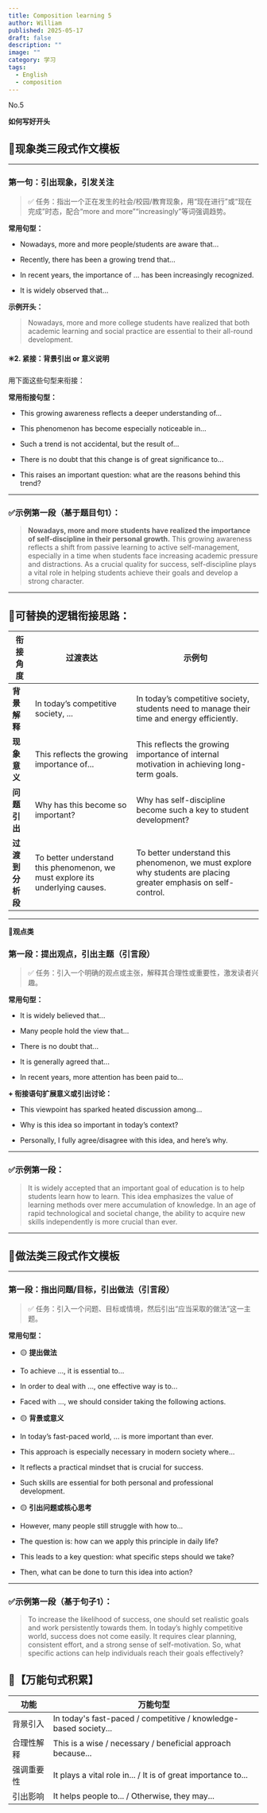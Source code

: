 ```yaml
---
title: Composition learning 5
author: William
published: 2025-05-17
draft: false
description: ""
image: ""
category: 学习
tags:
  - English
  - composition
---
```


No.5

**如何写好开头**

## 📌**现象类三段式作文模板**

* * *

### **第一句：引出现象，引发关注**

> ✅ 任务：指出一个正在发生的社会/校园/教育现象，用“现在进行”或“现在完成”时态，配合“more and more”“increasingly”等词强调趋势。

**常用句型：**

- Nowadays, more and more people/students are aware that...

- Recently, there has been a growing trend that...

- In recent years, the importance of ... has been increasingly recognized.

- It is widely observed that...

**示例开头：**

> Nowadays, more and more college students have realized that both academic learning and social practice are essential to their all-round development.

#### ✳️2. 紧接：背景引出 or 意义说明

用下面这些句型来衔接：

**常用衔接句型：**

- This growing awareness reflects a deeper understanding of...

- This phenomenon has become especially noticeable in...

- Such a trend is not accidental, but the result of...

- There is no doubt that this change is of great significance to...

- This raises an important question: what are the reasons behind this trend?

* * *

### ✅示例第一段（基于题目句1）：

> **Nowadays, more and more students have realized the importance of self-discipline in their personal growth.** This growing awareness reflects a shift from passive learning to active self-management, especially in a time when students face increasing academic pressure and distractions. As a crucial quality for success, self-discipline plays a vital role in helping students achieve their goals and develop a strong character.

* * *

## 🔁可替换的逻辑衔接思路：

| 衔接角度 | 过渡表达 | 示例句 |
| --- | --- | --- |
| **背景解释** | In today’s competitive society, ... | In today’s competitive society, students need to manage their time and energy efficiently. |
| **现象意义** | This reflects the growing importance of... | This reflects the growing importance of internal motivation in achieving long-term goals. |
| **问题引出** | Why has this become so important? | Why has self-discipline become such a key to student development? |
| **过渡到分析段** | To better understand this phenomenon, we must explore its underlying causes. | To better understand this phenomenon, we must explore why students are placing greater emphasis on self-control. |

* * *

📌**观点类**

### **第一段：提出观点，引出主题（引言段）**

> ✅ 任务：引入一个明确的观点或主张，解释其合理性或重要性，激发读者兴趣。

**常用句型：**

- It is widely believed that...

- Many people hold the view that...

- There is no doubt that...

- It is generally agreed that...

- In recent years, more attention has been paid to...

**\+ 衔接语句扩展意义或引出讨论：**

- This viewpoint has sparked heated discussion among...

- Why is this idea so important in today’s context?

- Personally, I fully agree/disagree with this idea, and here’s why.

* * *

### ✅示例第一段：

> It is widely accepted that an important goal of education is to help students learn how to learn. This idea emphasizes the value of learning methods over mere accumulation of knowledge. In an age of rapid technological and societal change, the ability to acquire new skills independently is more crucial than ever.

* * *

## 📌**做法类三段式作文模板**

* * *

### **第一段：指出问题/目标，引出做法（引言段）**

> ✅ 任务：引入一个问题、目标或情境，然后引出“应当采取的做法”这一主题。

**常用句型：**

- 🟡 **提出做法**

- To achieve ..., it is essential to...

- In order to deal with ..., one effective way is to...

- Faced with ..., we should consider taking the following actions.

- 🟡 **背景或意义**

- In today’s fast-paced world, ... is more important than ever.

- This approach is especially necessary in modern society where...

- It reflects a practical mindset that is crucial for success.

- Such skills are essential for both personal and professional development.

- 🟡 **引出问题或核心思考**

- However, many people still struggle with how to...

- The question is: how can we apply this principle in daily life?

- This leads to a key question: what specific steps should we take?

- Then, what can be done to turn this idea into action?

* * *

### ✅示例第一段（基于句子1）：

> To increase the likelihood of success, one should set realistic goals and work persistently towards them. In today’s highly competitive world, success does not come easily. It requires clear planning, consistent effort, and a strong sense of self-motivation. So, what specific actions can help individuals reach their goals effectively?

## 🧱【万能句式积累】

| 功能 | 万能句型 |
| --- | --- |
| 背景引入 | In today's fast-paced / competitive / knowledge-based society... |
| 合理性解释 | This is a wise / necessary / beneficial approach because... |
| 强调重要性 | It plays a vital role in... / It is of great importance to... |
| 引出影响 | It helps people to... / Otherwise, they may... |
